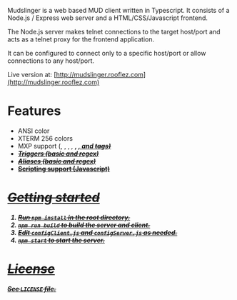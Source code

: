 Mudslinger is a web based MUD client written in Typescript. 
It consists of a Node.js / Express web server and a HTML/CSS/Javascript frontend.

The Node.js server makes telnet connections to the target host/port and acts as a telnet proxy for the frontend application.

It can be configured to connect only to a specific host/port or allow connections to any host/port.

Live version at: [http://mudslinger.rooflez.com](http://mudslinger.rooflez.com)

# Features #
* ANSI color
* XTERM 256 colors
* MXP support (<image>, <send>, <a>, <i>, <b>, <u>, and <s> tags)
* Triggers (basic and regex)
* Aliases (basic and regex)
* [Scripting support (Javascript)](scripting.md)


# Getting started #
1. Run ``npm install`` in the root directory.
2. ``npm run build`` to build the server and client.
3. Edit `configClient.js` and `configServer.js` as needed.
4. ``npm start`` to start the server.

# License
See ``LICENSE`` file.